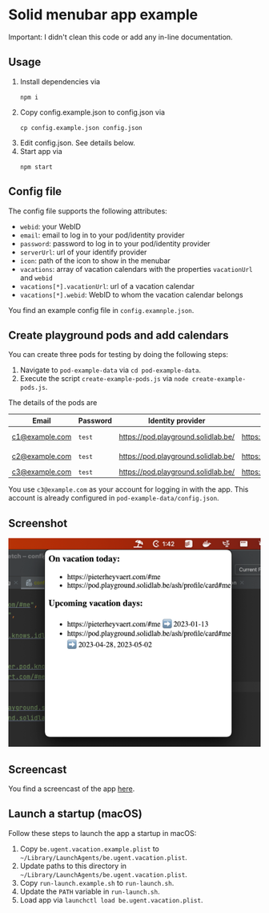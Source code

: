 # Solid menubar app example

Important: I didn't clean this code or add any in-line documentation.

## Usage
1. Install dependencies via
   ```shell
   npm i
   ```
2. Copy config.example.json to config.json via
   ```shell
   cp config.example.json config.json
   ```
3. Edit config.json. See details below.
4. Start app via
   ```shell
   npm start
   ```
   
## Config file
The config file supports the following attributes:

- `webid`: your WebID
- `email`: email to log in to your pod/identity provider
- `password`: password to log in to your pod/identity provider
- `serverUrl`: url of your identify provider
- `icon`: path of the icon to show in the menubar
- `vacations`: array of vacation calendars with the properties `vacationUrl` and `webid`
- `vacations[*].vacationUrl`: url of a vacation calendar
- `vacations[*].webid`: WebID to whom the vacation calendar belongs

You find an example config file in `config.examnple.json`.

## Create playground pods and add calendars

You can create three pods for testing by doing the following steps:

1. Navigate to `pod-example-data` via `cd pod-example-data`.
2. Execute the script `create-example-pods.js` via `node create-example-pods.js`.

The details of the pods are

| Email          | Password | Identity provider                   | WebID                                                 | Calendar                                                        |
|----------------|----------|-------------------------------------|-------------------------------------------------------|-----------------------------------------------------------------|
| c1@example.com | `test`   | https://pod.playground.solidlab.be/ | https://pod.playground.solidlab.be/c1/profile/card#me | https://pod.playground.solidlab.be/c1/profile/vacation-calendar |
| c2@example.com | `test`   | https://pod.playground.solidlab.be/ | https://pod.playground.solidlab.be/c2/profile/card#me | https://pod.playground.solidlab.be/c2/profile/vacation-calendar |
| c3@example.com | `test`   | https://pod.playground.solidlab.be/ | https://pod.playground.solidlab.be/c3/profile/card#me | None                                                            |

You use `c3@example.com` as your account for logging in with the app.
This account is already configured in `pod-example-data/config.json`.
   
## Screenshot

![img.png](img.png)

## Screencast

You find a screencast of the app [here](https://cloud.ilabt.imec.be/index.php/s/HEeGsCS4PiQxaS7).

## Launch a startup (macOS)

Follow these steps to launch the app a startup in macOS:

1. Copy `be.ugent.vacation.example.plist` to `~/Library/LaunchAgents/be.ugent.vacation.plist`.
2. Update paths to this directory in `~/Library/LaunchAgents/be.ugent.vacation.plist`.
3. Copy `run-launch.example.sh` to `run-launch.sh`.
4. Update the `PATH` variable in `run-launch.sh`.
5. Load app via `launchctl load be.ugent.vacation.plist`.